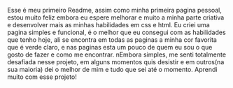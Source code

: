 Esse é meu primeiro Readme, assim como minha primeira pagina pessoal, estou muito feliz embora eu espere melhorar e muito a minha parte criativa e desenvolver mais as minhas habilidades em css e html.
 Eu criei uma pagina simples e funcional, é o melhor que eu consegui com as habilidades que tenho hoje, ali se encontra em todas as paginas a minha cor favorita que é verde claro, e nas paginas esta um pouco de quem eu sou o que gosto de fazer e como me encontrar.
nEmbora simples, me senti totalmente desafiada nesse projeto, em alguns momentos quis desistir e em outros(na sua maioria) dei o melhor de mim e tudo que sei até o momento. Aprendi muito com esse projeto!
